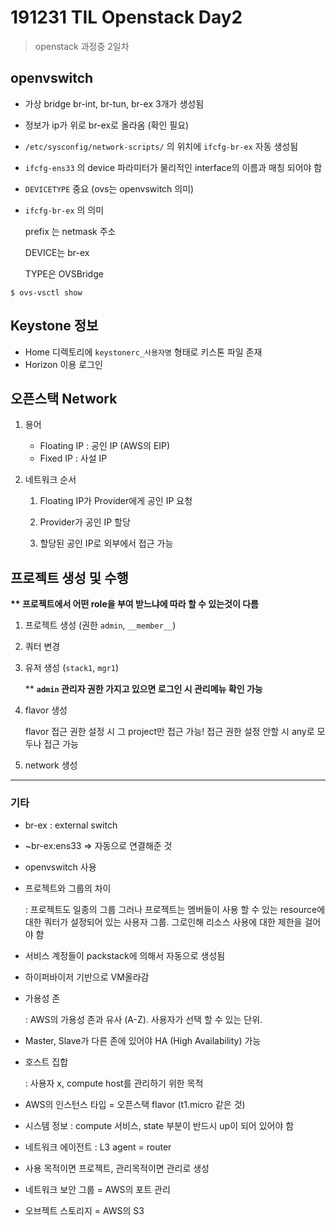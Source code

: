 # 191231 TIL Openstack Day2

> openstack 과정중 2일차



## openvswitch

- 가상 bridge br-int, br-tun, br-ex 3개가 생성됨

- 정보가 ip가 위로 br-ex로 올라옴 (확인 필요)

- `/etc/sysconfig/network-scripts/` 의 위치에 `ifcfg-br-ex` 자동 생성됨

- `ifcfg-ens33` 의 device 파라미터가 물리적인 interface의 이름과 매칭 되어야 함

- `DEVICETYPE` 중요 (ovs는 openvswitch 의미)

- `ifcfg-br-ex` 의 의미

  prefix 는 netmask 주소

  DEVICE는 br-ex

  TYPE은 OVSBridge

```shell
$ ovs-vsctl show
```



## Keystone 정보

- Home 디렉토리에 `keystonerc_사용자명` 형태로 키스톤 파일 존재
- Horizon 이용 로그인



## 오픈스택 Network

1. 용어

   - Floating IP : 공인 IP (AWS의 EIP)
   - Fixed IP : 사설 IP

2. 네트워크 순서

   1. Floating IP가 Provider에게 공인 IP 요청

   2. Provider가 공인 IP 할당

   3. 할당된 공인 IP로 외부에서 접근 가능

      

## 프로젝트 생성 및 수행

__** **프로젝트에서 어떤 role을 부여 받느냐에 따라 할 수 있는것이 다름**__

1. 프로젝트 생성 (권한 `admin`, `__member__`)

2. 쿼터 변경

3. 유저 생성 (`stack1`, `mgr1`)

   ** **`admin` 관리자 권한 가지고 있으면 로그인 시 관리메뉴 확인 가능**

4. flavor 생성

   flavor 접근 권한 설정 시 그 project만 접근 가능! 접근 권한 설정 안할 시 any로 모두나 접근 가능

5. network 생성















---



### 기타

- br-ex : external switch
- ~br-ex:ens33 => 자동으로 연결해준 것
- openvswitch 사용

- 프로젝트와 그룹의 차이

  : 프로젝트도 일종의 그룹 그러나 프로젝트는 멤버들이 사용 할 수 있는 resource에 대한 쿼터가 설정되어 있는 사용자 그룹. 그로인해 리소스 사용에 대한 제한을 걸어야 함

- 서비스 계정들이 packstack에 의해서 자동으로 생성됨

- 하이퍼바이저 기반으로 VM올라감

- 가용성 존

  : AWS의 가용성 존과 유사 (A-Z).  사용자가 선택 할 수 있는 단위.

- Master, Slave가 다른 존에 있어야 HA (High Availability) 가능

- 호스트 집합 

  : 사용자 x, compute host를 관리하기 위한 목적

- AWS의 인스턴스 타입 = 오픈스택 flavor (t1.micro 같은 것)

- 시스템 정보 : compute 서비스, state 부분이 반드시 up이 되어 있어야 함

- 네트워크 에이전트 : L3 agent = router

- 사용 목적이면 프로젝트, 관리목적이면 관리로 생성

- 네트워크 보안 그룹 = AWS의 포트 관리

- 오브젝트 스토리지 = AWS의 S3

  

  

